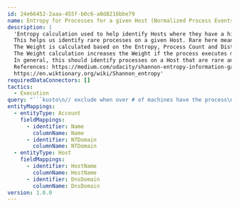 ```yaml
---
id: 24e66452-2aaa-455f-b0c6-a0d8216bbe79
name: Entropy for Processes for a given Host (Normalized Process Events)
description: |
  'Entropy calculation used to help identify Hosts where they have a high variety of processes(a high entropy process list on a given Host over time).
  This helps us identify rare processes on a given Host. Rare here means a process shows up on the Host relatively few times in the the last 7days.
  The Weight is calculated based on the Entropy, Process Count and Distinct Hosts with that Process. The lower the Weight/ProcessEntropy the, more interesting.
  The Weight calculation increases the Weight if the process executes more than once on the Host or has executed on more than 1 Hosts.
  In general, this should identify processes on a Host that are rare and rare for the environment.
  References: https://medium.com/udacity/shannon-entropy-information-gain-and-picking-balls-from-buckets-5810d35d54b4
  https://en.wiktionary.org/wiki/Shannon_entropy'
requiredDataConnectors: []
tactics:
  - Execution
query: "```kusto\n// exclude when over # of machines have the process\nlet excludeThreshold = 10;\n// exclude when more than percent (default 10%)\nlet ratioHighCount = 0.1;\n// exclude when less than percent (default 3%)\nlet ratioMidCount = 0.03;\n// Process count limit in one day per machine, perf improvement (default every 20 minutes for 24 hours - 3*24 = 72)\nlet procLimit = 3*24;\n// Decrease possibility of hitting memory limit by removing high process count items across all machines (default every 10 minutes for 24 hours - 6*24 = 144)\nlet maxLimit = 6*24;\nlet removeHigh = imProcessCreate \n| where TimeGenerated >= ago(1d)\n| extend TargetProcessFilePath = TargetProcessName\n| summarize count() by TargetProcessFilePath = tolower(TargetProcessFilePath) | where count_ > maxLimit\n| summarize make_set(TargetProcessFilePath, 200);\nlet SecEvents = imProcessCreate\n| where TimeGenerated >= ago(1d)\n| extend TargetProcessFilePath = TargetProcessName\n| extend ActingProcessFileName = ActingProcessName\n| extend TargetProcessFileName = TargetProcessFileProduct\n| where tolower(TargetProcessFilePath) !in~ (removeHigh)\n// removing common items that may still show up in small environments, add here if you have additional exclusions \n| where TargetProcessFilePath !has ':\\\\Windows\\\\System32\\\\conhost.exe' and ActingProcessFileName !has ':\\\\Windows\\\\System32\\\\conhost.exe' \n| where ActingProcessFileName !has ':\\\\Windows\\\\System32\\\\wuauclt.exe' and TargetProcessFilePath !has':\\\\Windows\\\\System32\\\\wuauclt.exe' and TargetProcessFilePath !startswith 'C:\\\\Windows\\\\SoftwareDistribution\\\\Download\\\\Install\\\\AM_Delta_Patch_' \n| where ActingProcessFileName !has ':\\\\WindowsAzure\\\\GuestAgent_' and TargetProcessFilePath !has ':\\\\WindowsAzure\\\\GuestAgent_' \n| where ActingProcessFileName !has ':\\\\WindowsAzure\\\\WindowsAzureNetAgent_' and TargetProcessFilePath !has ':\\\\WindowsAzure\\\\WindowsAzureNetAgent_' \n| where ActingProcessFileName !has ':\\\\ProgramData\\\\Microsoft\\\\Windows Defender\\\\platform\\\\' and TargetProcessFilePath !has \"\\\\Windows Defender Advanced Threat Protection\\\\SenseCncProxy.exe\" and TargetProcessFilePath !has \"\\\\Windows Defender Advanced Threat Protection\\\\SenseIR.exe.exe\" \n| where TargetProcessFilePath !has ':\\\\ProgramData\\\\Microsoft\\\\Windows Defender\\\\platform\\\\' \n| where TargetProcessFilePath !has ':\\\\Windows\\\\Microsoft.NET\\\\Framework' and not(TargetProcessFilePath endswith '\\\\ngentask.exe' or TargetProcessFilePath endswith '\\\\ngen.exe') \n| where ActingProcessFileName !has ':\\\\Windows\\\\Microsoft.NET\\\\Framework' and not(ActingProcessFileName endswith '\\\\ngentask.exe' or ActingProcessFileName endswith '\\\\ngen.exe') \n| where TargetProcessFilePath !has ':\\\\Windows\\\\System32\\\\taskhostw.exe' and ActingProcessFileName !has ':\\\\Windows\\\\System32\\\\taskhostw.exe' \n| where ActingProcessFileName !has ':\\\\Windows\\\\SoftwareDistribution\\\\Download\\\\Install\\\\' and not(TargetProcessFilePath endswith '\\\\MpSigStub.exe') \n| where TargetProcessFilePath !has ':\\\\Program Files\\\\Microsoft Monitoring Agent\\\\Agent\\\\Health Service State\\\\' and ActingProcessFileName !has ':\\\\Program Files\\\\Microsoft Monitoring Agent\\\\Agent\\\\MonitoringHost.exe' \n| where TargetProcessFilePath !has ':\\\\Windows\\\\servicing\\\\trustedinstaller.exe' \n| where ActingProcessFileName !has ':\\\\Program Files\\\\Microsoft Dependency Agent\\\\bin\\\\MicrosoftDependencyAgent.exe' \n| where ActingProcessFileName !has ':\\\\Program Files (x86)\\\\Microsoft\\\\EdgeUpdate\\\\MicrosoftEdgeUpdate.exe'\n| project TimeGenerated, EventOriginalUid, DvcHostname, ActorUserId, User, TargetProcessFileName, TargetProcessFilePath, TargetProcessCommandLine, ActingProcessFileName, _ResourceId, DvcId, EventVendor, EventProduct;\nlet Exclude = SecEvents \n| summarize StartTime = min(TimeGenerated), EndTime = max(TimeGenerated), ExcludeCompCount = dcount(DvcHostname), ExcludeProcCount = count() by TargetProcessFileName \n// Removing general limit for noise in one day \n| extend timediff = iff(datetime_diff('day', EndTime, StartTime) > 0, datetime_diff('day', EndTime, StartTime), 1) \n// Default exclude of 48 (2 per hour) or more executions in 24 hours on a given machine \n| where ExcludeProcCount > procLimit*timediff \n// Removing noisy processes for an environment, adjust as needed \n| extend compRatio = ExcludeCompCount/toreal(ExcludeProcCount) \n| where compRatio == 0 or (ExcludeCompCount > excludeThreshold and compRatio < ratioHighCount) or (ExcludeCompCount between (2 .. excludeThreshold) and compRatio < ratioMidCount);\nlet AllSecEvents =  \nSecEvents | project DvcHostname, TargetProcessFileName , EventVendor, EventProduct\n| join kind= leftanti (  \nSecEvents \n// Removing general limit for noise in one day \n| summarize StartTime = min(TimeGenerated), EndTime = max(TimeGenerated), procCount = count() by DvcHostname, TargetProcessFileName \n| extend timediff = iff(datetime_diff('day', EndTime, StartTime) > 0, datetime_diff('day', EndTime, StartTime), 1) \n// Default exclude 48 (2 per hour) or more executions in 24 hours on a given machine to remove them from overall comparison list \n| where procCount > procLimit*timediff \n) on DvcHostname, TargetProcessFileName \n| project DvcHostname, TargetProcessFileName , EventVendor, EventProduct;\n// Removing noisy process from full list \nlet Include = materialize(AllSecEvents \n| join kind= leftanti ( \nExclude \n) on TargetProcessFileName);\n// Identifying prevalence for a given process in the environment \nlet DCwPC = materialize(Include \n| summarize DistinctHostsProcessCount = dcount(DvcHostname) by TargetProcessFileName \n| join kind=inner ( \nInclude \n) on TargetProcessFileName \n| distinct DvcHostname, TargetProcessFileName, DistinctHostsProcessCount);\n// Getting the Total process count on each host to use as the denominator in the entropy calc \nlet AHPC = materialize(Include \n| summarize AllHostsProcessCount = count() by DvcHostname \n| join kind=inner ( \nInclude \n) on DvcHostname \n| distinct DvcHostname, TargetProcessFileName, AllHostsProcessCount \n//Getting a decimal value for later computation \n| extend AHPCValue = todecimal(AllHostsProcessCount));\n// Need the count of each class in my bucket or also said as count of ProcName(Class) per Host(Bucket) for use in the entropy calc \nlet PCoH = Include \n| summarize ProcessCountOnHost = count() by DvcHostname, TargetProcessFileName \n| join kind=inner ( \nInclude \n) on DvcHostname,TargetProcessFileName \n| distinct DvcHostname, TargetProcessFileName, ProcessCountOnHost \n//Getting a decimal value for later computation \n| extend PCoHValue = todecimal(ProcessCountOnHost); \nlet Combined = DCwPC \n| join ( \nAHPC \n) on DvcHostname, TargetProcessFileName \n| join ( \nPCoH \n) on DvcHostname, TargetProcessFileName;\nlet Results = Combined \n// Entropy calculation \n| extend ProcessEntropy = -log2(PCoHValue/AHPCValue)*(PCoHValue/AHPCValue) \n// Calculating Weight, see details in description \n| extend Weight = toreal(ProcessEntropy*ProcessCountOnHost*DistinctHostsProcessCount) \n// Remove or increase value to see processes with low entropy, meaning more common. \n| where Weight <= 100\n| project DvcHostname, TargetProcessFileName, Weight , ProcessEntropy, AllHostsProcessCount, ProcessCountOnHost, DistinctHostsProcessCount; \n// Join back full entry \nResults \n| join kind= inner ( \nSecEvents\n| project TimeGenerated, EventOriginalUid, DvcHostname, ActorUserId, TargetProcessFileName, User, TargetProcessFilePath, TargetProcessCommandLine, ActingProcessFileName, _ResourceId, DvcId , EventVendor, EventProduct\n) on DvcHostname, TargetProcessFileName \n| summarize StartTime = min(TimeGenerated), EndTime = max(TimeGenerated), ResultCount = count() by EventOriginalUid, User, DvcHostname, ActorUserId, Weight, ProcessEntropy,  \nTargetProcessFileName, TargetProcessFilePath, TargetProcessCommandLine, ActingProcessFileName, AllHostsProcessCount, ProcessCountOnHost, DistinctHostsProcessCount, _ResourceId, DvcId , EventVendor, EventProduct\n| project-reorder StartTime, EndTime, ResultCount, EventOriginalUid, EventVendor, EventProduct, DvcHostname, User, ActorUserId, Weight, ProcessEntropy,TargetProcessFileName, TargetProcessFilePath, TargetProcessCommandLine, ActingProcessFileName, AllHostsProcessCount, ProcessCountOnHost, DistinctHostsProcessCount, _ResourceId, DvcId\n| sort by Weight asc, ProcessEntropy asc, TargetProcessFilePath asc \n| extend timestamp = StartTime, NTDomain = tostring(split(Account,'\\\\',0)[0]), Name = tostring(split(Account,'\\\\',1)[0])\n| extend HostName = tostring(split(DvcHostname, '.', 0)[0]), DnsDomain = tostring(strcat_array(array_slice(split(DvcHostname, '.'), 1, -1), '.'))\n| extend Account_0_Name = Name\n| extend Account_0_NTDomain = NTDomain\n| extend Host_0_HostName = HostName\n| extend Host_0_DnsDomain = DnsDomain\n```"
entityMappings:
  - entityType: Account
    fieldMappings:
      - identifier: Name
        columnName: Name
      - identifier: NTDomain
        columnName: NTDomain
  - entityType: Host
    fieldMappings:
      - identifier: HostName
        columnName: HostName
      - identifier: DnsDomain
        columnName: DnsDomain
version: 1.0.0
---
```


